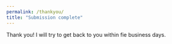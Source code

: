 ```yaml
---
permalink: /thankyou/
title: "Submission complete"
---
```


Thank you! I will try to get back to you within fie business days.